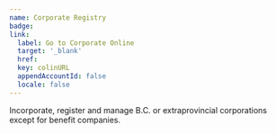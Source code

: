 ```yaml
---
name: Corporate Registry
badge:
link:
  label: Go to Corporate Online
  target: '_blank'
  href:
  key: colinURL
  appendAccountId: false
  locale: false
---
```


Incorporate, register and manage B.C. or extraprovincial corporations except for benefit companies.